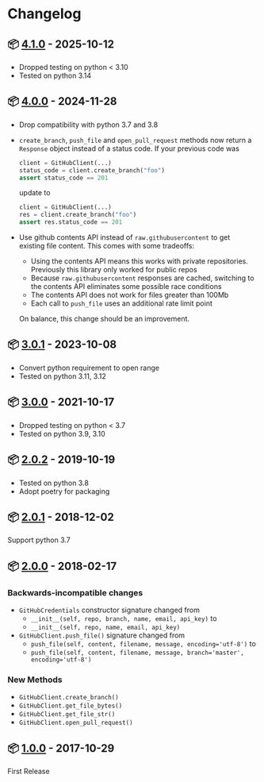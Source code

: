 # Changelog

## :package: [4.1.0](https://pypi.org/project/commitment/4.1.0/) - 2025-10-12

* Dropped testing on python < 3.10
* Tested on python 3.14

## :package: [4.0.0](https://pypi.org/project/commitment/4.0.0/) - 2024-11-28

* Drop compatibility with python 3.7 and 3.8

* `create_branch`, `push_file` and `open_pull_request` methods now return a `Response` object instead of a status code.
  If your previous code was

  ```py
  client = GitHubClient(...)
  status_code = client.create_branch("foo")
  assert status_code == 201
  ```

  update to

  ```py
  client = GitHubClient(...)
  res = client.create_branch("foo")
  assert res.status_code == 201
  ```

* Use github contents API instead of `raw.githubusercontent` to get existing file content.
  This comes with some tradeoffs:

  * Using the contents API means this works with private repositories. Previously this library only worked for public repos
  * Because `raw.githubusercontent` responses are cached, switching to the contents API eliminates some possible race conditions
  * The contents API does not work for files greater than 100Mb
  * Each call to `push_file` uses an additional rate limit point

  On balance, this change should be an improvement.


## :package: [3.0.1](https://pypi.org/project/commitment/3.0.1/) - 2023-10-08

* Convert python requirement to open range
* Tested on python 3.11, 3.12

## :package: [3.0.0](https://pypi.org/project/commitment/3.0.0/) - 2021-10-17

* Dropped testing on python < 3.7
* Tested on python 3.9, 3.10

## :package: [2.0.2](https://pypi.org/project/commitment/2.0.2/) - 2019-10-19

* Tested on python 3.8
* Adopt poetry for packaging

## :package: [2.0.1](https://pypi.org/project/commitment/2.0.1/) - 2018-12-02

Support python 3.7

## :package: [2.0.0](https://pypi.org/project/commitment/2.0.0/) - 2018-02-17

### Backwards-incompatible changes
* `GitHubCredentials` constructor signature changed from
  * `__init__(self, repo, branch, name, email, api_key)` to
  * `__init__(self, repo, name, email, api_key)`
* `GitHubClient.push_file()` signature changed from
  * `push_file(self, content, filename, message, encoding='utf-8')` to
  * `push_file(self, content, filename, message, branch='master', encoding='utf-8')`

### New Methods
* `GitHubClient.create_branch()`
* `GitHubClient.get_file_bytes()`
* `GitHubClient.get_file_str()`
* `GitHubClient.open_pull_request()`

## :package: [1.0.0](https://pypi.org/project/commitment/1.0.0/) - 2017-10-29

First Release
